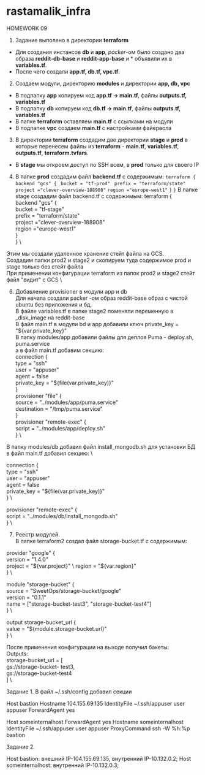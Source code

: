 # rastamalik_infra

HOMEWORK 09
1. Задание выполено в директории **terraform** 
* Для создания инстансов **db** и **app**, *packer*-ом было создано два образа **reddit-db-base** и **reddit-app-base** и *  объявили их в **variables.tf**.
* После чего создали **app.tf, db.tf, vpc.tf**.
2. Создаем модули, директорию **modules** и директории **app, db, vpc**
* В подпапку **app** копируем код **app.tf -> main.tf**, файлы **outputs.tf, variables.tf** 
* В подпапку **db** копируем код **db.tf -> main.tf**, файлы **outputs.tf, variables.tf** 
* В папке **terraform** оставляем **main.tf** c ссылками на модули 
* В подпапке **vpc** создаем **main.tf** c настройками файервола 
3. В директории **terraform** создадим две директории **stage** и **prod** в которые перенесем файлы из **terraform** -  **main.tf**, **variables.tf**, **outputs.tf**, **terraform.tvfars**.
* В **stage** мы откроем доступ по SSH всем, в **prod** только для своего IP 
4. В папке **prod** создадим файл **backend.tf** c содержимым:
```terraform { ```
```backend "gcs" { ```
```bucket = "tf-prod" ```
```prefix = "terraform/state"``` 
```project ="clever-overview-188908"``` 
```region ="europe-west1"``` 
```}``` 
```}```
В папке stage создадим файл backend.tf c содержимым:
terraform { \
backend "gcs" { \
bucket = "tf-stage" \
prefix = "terraform/state" \
project ="clever-overview-188908" \
region ="europe-west1" \
} \
} \

Этим мы создали удаленное хранение стейт файла на GCS. \
Создадим папки prod2 и stage2 и скопируем туда содержимое prod и stage только без стейт файла \
При применении конфигурации terraform из папок prod2 и stage2 стейт файл "видит" c GCS \

6. Добавление provisioner в модули app и db \
Для начала создали packer -ом образ reddit-base образ с чистой ubuntu без приложения и бд, \
В файле variables.tf в папке stage2 поменяли переменную в _disk_image на reddit-base \
В файл main.tf в модули bd и app добавили ключ private_key = "${var.private_key}" \
В папку modules/app добавили файлы для деплоя Puma - deploy.sh, puma.service \
а в файл main.tf добавим секцию: \
 connection { \
    type        = "ssh" \
    user        = "appuser" \
    agent       = false \
    private_key = "${file(var.private_key)}" \
  } \
  provisioner "file" { \
    source      = "../modules/app/puma.service" \
    destination = "/tmp/puma.service" \
  } \
  provisioner "remote-exec" { \
    script = "../modules/app/deploy.sh" \
  } \
  
В папку modules/db добавил файл install_mongodb.sh для установки БД \
в файл main.tf добавил секцию: \

connection { \
    type        = "ssh" \
    user        = "appuser" \
    agent       = false \
    private_key = "${file(var.private_key)}" \
  } \

  provisioner "remote-exec" { \
    script = "../modules/db/install_mongodb.sh" \
  } \

7. Реестр модулей. \
В папке terraform2 создал файл storage-bucket.tf c содержимым:

provider "google" { \
version = "1.4.0" \
project = "${var.project}" \
region = "${var.region}" \
} \

module "storage-bucket" { \
source = "SweetOps/storage-bucket/google" \
version = "0.1.1" \
name = ["storage-bucket-test3", "storage-bucket-test4"] \
} \

output storage-bucket_url { \
value = "${module.storage-bucket.url}" \
} \

После применения конфигурации на выходе получил бакеты: \
Outputs: \
storage-bucket_url = [ \
    gs://storage-bucket- test3, \
    gs://storage-bucket-test4 \
] \








Задание 1.
В файл ~/.ssh/config добавил секции


Host bastion
Hostname 104.155.69.135 
IdentityFile ~/.ssh/appuser
user appuser
ForwardAgent yes


Host someinternalhost
ForwardAgent yes
Hostname someinternalhost
IdentityFile ~/.ssh/appuser
user appuser
ProxyCommand ssh -W %h:%p bastion

Задание 2.

Host bastion:  внешний IP-104.155.69.135, внутренний IP-10.132.0.2;
Host someinternalhost: внутренний IP-10.132.0.3;


